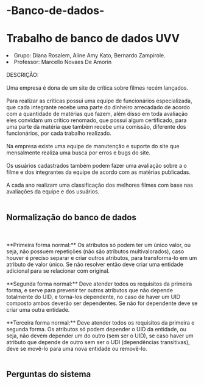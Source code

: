 # -Banco-de-dados-
<h1>Trabalho de banco de dados UVV </h1>
<li> Grupo: Diana Rosalem, Aline Amy Kato, Bernardo Zampirole.</li>
<li>Professor: Marcello Novaes De Amorin </li>
<br> DESCRIÇÃO:
<br>
<br> Uma empresa é dona de um site de crítica sobre filmes recém lançados.
<br>
<br> Para realizar as críticas possui uma equipe de funcionários especializada, que cada integrante recebe uma parte do dinheiro arrecadado de acordo com a quantidade de matérias que fazem, além disso em toda avaliação eles convidam um crítico renomado, que possui algum certificado, para uma parte da matéria que também recebe uma comissão, diferente dos funcionários, por cada trabalho realizado.
<br>
<br> Na empresa existe uma equipe de manutenção e suporte do site que mensalmente realiza uma busca por erros e bugs do site. 
<br>
<br> Os usuários cadastrados também podem fazer uma avaliação sobre a o filme e dos integrantes da equipe de acordo com as matérias publicadas.
<br>
<br>A cada ano realizam uma classificação dos melhores filmes com base nas avaliações da equipe e dos usuários.
<br>
<br>
<h2> Normalização do banco de dados</h2>
<br>
  <br>**Primeira forma normal:** Os atributos só podem ter um único valor, ou seja, não possuem repetições (não são atributos multivalorados), caso houver é preciso separar e criar outros atributos, para transforma-lo em um atributo de valor único. Se não resolver então deve criar uma entidade adicional para se relacionar com original.
<br>
  <br>**Segunda forma normal:** Deve atender todos os requisitos da primeira forma, e serve para prevenir ter outros atributos que não depende totalmente do UID, e torná-los dependente, no caso de haver um UID composto ambos deverão ser dependentes. Se não for dependente deve se criar uma outra entidade.
<br>
  <br>**Terceira forma normal:** Deve atender todos os requisitos da primeira e segunda forma. Os atributos só podem depender o UID da entidade, ou seja, não devem depender um do outro (sem ser o UID), se caso haver um atributo que depende de outro sem ser o UDI (dependências transitivas), deve se movê-lo para uma nova entidade ou removê-lo.
 <br>
 <br>
 <h2>Perguntas do sistema<h2>
  
